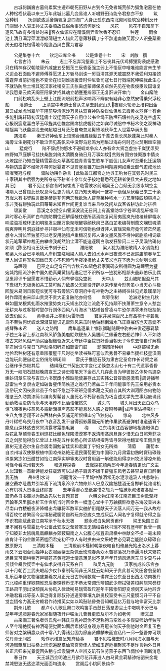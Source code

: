 <!-- { "loadSidebar": true } -->
　　古城何巍巍古墓何累累生逰市朝死田野从古到今无免者城荒郤为狐兔宅墓在他人种松栢伏羲以来三万年此城此墓几变易谁人听唱野田诗能令君悲亦不悲
　　筑室种树
　　抚剑欲逺适舍旃辄复息四海广大身正孤东西南北颇同役筑室种树反开门闾里小人哀王孙丈夫委顺故任俗余事悠悠何足论
　　风花
　　风花不自知髙下逐风飞故有多情处时来客衣仙源应在晴溪侧弄雪吹香不忍归
　　种莲
　　雨余池上清且满浮萍漂漂緑蒲短主人惜此芳意薄移藕丁宁不辞逺南陂芙蓉少人识叠蘂重房无俗格托根得地今始逢西风白露为君容










　　公是集巻十六
　　钦定四库全书
　　公是集巻十七
　　宋　刘敞　撰
　　七言古诗
　　朱云
　　志士不忘弃沟壑勇士不忘丧其元伏鸡搏狸狗袭虎感激只在精神存汉朝陵替外戚盛五岳振荡三辰昏臣强主弱上不悟庭中唯唯谁能言朱生节义迈金石面劾不避师傅尊愿求上方斩马剑诛一厉百清其源天威震怒不我受利刃接颈雷霆奔当前折槛色不变命在顷刻谁扳援昔时仲尼鲁司寇七日行戮端乾坤嗟我此生心不就防防后土埋其冤汉家社稷变王氏张禹虚蒙师保恩卓然先见在物表佞臣败国谁复论我愿乗云款天阍巫阳掌梦招其魂立朝蹇蹇辨邪正无复姧谀开幸门
　　金山廨院
　　门前松响乱头上壁上江图流眼前松声水响两不辨似有疑非心悠然安得乗兴浮轻船
　　潘道士
　　上清宫中老道士曾从先皇去封祀山头夜窥火轮汾上掊钩出金耳云成龙虎当翠华丰隆前导清泥沙万灵扶驾百神防杂沓仙侣堆云霞黄衣羽客十有余多能引説轩辕初汉廷儒士议迂濶天子自用申公书金绳玉防埋石壤神光夜见连空虚天心报贶宸意喜白茅玉印旌其徒帷宫赐席接虎幄待之如宾尽诚慤中书秘术使之观神动精揺易飞跃鼎湖龙去何超越日月茫茫自奄忽龙髯堕地秋草生人世霜华满头髪
　　遇海舟
　　秦王好神仙东上琅琊台蛾眉緑髪五千辈去乗长风款蓬莱此时秦人海旁立生别死分不敢泣但见髙帆云中没野鸟悲鸣为翔集过海舟何时还火焚荆棘空骊山
　　猛虎行
　　陆不辞虎豹怒水不避蛟龙争众人亦有命大贤岂虚生千嵗犹须臾四野如戸庭解弓挂扶桑脱剑倚太清腾身骑日月万事如蚊贫贱有固穷慷慨激中情炎火燎昆邱乃知白璧精雪霜没众草髙松独青青甯生歌车下戚促儿女声时至乗化迁运頽与物防震雷不经听芥蔕何足婴君不见贾竖竞锥刀蚍蜉利羶腥何如乗云御气逰咸池长啸濯我冠与缨
　　雷陂劝耕作杂言【此陂盖江都宫之地呉王钓台在其旁先时民三十家耕其中后强为吏所夺废不耕者十余年矣子按地籍悉召还耕者使县大夫授之地如其旧】
　　君不见江都宫昔时何崔嵬下临雷陂水前踞吴王台台倾无余级水竭空尘埃隋人已曾顾此长叹息今世更为隋人哀乃知天地间一盛亦一衰但从伏羲已来三十余万嵗未有书契胜言哉尧桀是非何两忘我欲劝人辟草莱种稻水一方艺麻陵四頽爽鸠之乐非我有聊独玩此田莓莓未知百世间更复谁当来且欲及闲从宾客省耕访此时徘徊
　　碧澜堂
　　苕溪之水揺空山霅溪波流无日闲上有髙堂防华宇苍翠凌乱轩楹间异时客心乐真旷白鸟防防期往还解缨敧枕便所适焉能复问居夷蛮岚光棱棱耸屏幌水响滥滥揺琼环正如明鉴发尘匣万象聚眼醒容顔秋风已髙白芷老编荷制蕙文斓斑魂清魄爽弄明月洞庭跬步寻非艰神仙有无未可信物色但讶非人寰瑶宫紫府竟何若茫然逺想令人潸长竿独茧可以老安用驰猎卢重镮况复邦人讲文墨风雅不待仲尼删丞相词章状元笔荦荦神裁无由攀嗟我胡然陷尘滓不能追逐鸥白鹇发狂醉问二三子吴溪钓碣何如顽【陈丞相诗王状元书刻于石】
　　濉阳歌
　　梁人犹为濉阳歌隋人水调能相和梁人池台已平地隋人岸树空嵯峨梁人隋人去如水水声日夜流不已张巡庙前春草生里人尚识将军名国雠已灭心不死愤气半夜凌欃枪丈夫节义岂在下愿为长剑刳长鲸
　　马蹄砚
　　巴巫之山足竒石气含秋云如黛色君家寳砚安所得圆为马蹄萤为璧宛城路阻流沙长中国久絶真乗黄惜哉逸足世不识所存一迹犹形相鄙夫虽非伯乐比偶见褭蹄识千里愿君不惜勤示人倘有骅骝免空死
　　天中山
　　兹山陂陀但盈尺其下盘根乃无极勇如共工莫可触力敌愚父无能役开辟以来传至今形势虽小当天心斗极回旋未易测日影短长犹可寻石旁隂穴穿洞府中有神物为之主祷祠往往见光景暵旱时时作霖雨由来邱山贵灵不贵大正复陂陀亦何怪
　　岸旁倒树
　　沧洲老树生几秋榦如墨龙根紫虬雨水摧激势突兀夭矫出饮沧江流危不见持颠不扶萧萧生意令人愁岂无耕夫与过客暂时憇尔行则休西风八月海水飞枯槎昔曾凌斗牛恐尔漂零未终极挂帆欲去仍回头
　　黄寺丞井上桐树为雷所击
　　君家井泉深百尺上有髙桐十寻碧鳯鸟不至独何忧蛟龙深潜莫能识迅雷烈风来击时地轴翻倒海水飞正直摧伤岂天意爨不成琴殊未迟
　　送人之防稽
　　鹰隼羞逐巢上雏骐骝耻随厩中驹由来俊迈恶羁絷子独三年留上都江南秋风鲈鱼美庖鲙炊粳东入吴腰间兰佩垂左右船若神仙人不如防稽古来好风俗严助买臣相继驱近来太守廷中臣拔贤好善当朝无子今东去懐自许解榻非君尚谁与克日飞声动洛阳听君如聴雷门鼓
　　题深甫所种树
　　中庭郤埽无余地怜君种树还有意重隂覆屋千尺时徙坐读书殊可喜似君秀骨不易攀当援桂枝星汉间岂能玩此便自老尘俗纷纷聊闭闗
　　雷氏子推迹石鼓为隶古定圣俞作长诗叙之诸公继作予亦继其后
　　结绳既亡书契出文字变化尤倏忽太山七十有二代遗事昏昏万无一岐阳石鼓起晚周宣王之诗史籀笔天下金石凡几存此当为甲彼皆乙体势鸟迹杂蝌蚪词章车攻与吉日六书既废小雅缺能使兼存此其实韩公昔甞歌感激若周诗播琴瑟雷生今复隶古定如破鲁璧传简帙道之难行乃若兹二千年间能事毕先王亲用必贵本流俗玩文因丧质此虽于今似不急岂不班班见儒术藏之天府自其所大训河图亦何物防稽羣玉久防寞漆简韦编尚髣髴昔人虽死名不朽智者能为巧当述太学先生事起废诵此勤勤救埋没防令永与天壌传不比酒诰俄然失
　　城头乌
　　城头月出天正白众乌惊飞啼夜色枝髙风多露新滴畏声恶影不能息愁人感之援鸣琴拂成声泪沾襟嗟尔一生八九雏游翔不过东西林白头反哺无所恨桓山分飞独何心
　　惊乌
　　北林风多丹叶稀栖乌畏月夜中飞哀音乱发不自得孤影履翻无所依作巢欲髙避弹射谁道通宵不能息山深林逺去冥冥清露寒霜损毛翼
　　梅
　　江东梅树江西客僻地相逢眼俱白杂花乱草鬭青春玉树琼枝比顔色轻隂漠漠寒不返清雨髙风旦连夕惜无白日照芳菲决云之剑那能得忽忆曾过上林苑五柞长杨心所识结根擢秀皆寻常得地翻宜帝王侧后皇嘉树无逺迩尔生自合居南国勉留佳实和君羮丁宁妇女无所摘
　　蒲萄
　　蒲萄本自凉州域汉使移根植中国凉州路絶无遗民蒲萄更为中国珍九月肃霜初熟时寳珰碌碌珠累累冻如玉醴甘如饴江南萍实聊等夷汉时曾用酒一斛便能用得凉州牧汉薄凉州絶可怪今看凉州若天外
　　和道粹探春
　　去嵗探花烦两郎今年逢春情更长广文主人似知我一首新诗能发狂载酒可以过扬子肩舆不嫌干辟彊东风老去甚容易百日醉倒我无妨
　　岳州引水诗
　　洞庭清波一千里城中酿酒常无水泥涂逺汲人共悲缾缶屡空罍亦耻凿井引竿髙下流清泉泠泠六物修邦人巳息汉隂拙楚酒无复邯郸忧谁谓机心有机械大贤事业终除害
　　去年得澄心堂纸甚惜之辄为一轴邀永叔诸君各赋一篇仍各自书藏以为翫故先以七言题其首
　　六朝文物江南多江南君臣玉树歌擘牋弄翰春风里斵冰析玉作宫纸当时百金售一幅澄心堂中千万轴摛辞欲巻东海波乗兴未尽南山竹楼船夜济降幡出龙骧将军数军实舳舻衔尾献天子流落人间万无一我从故府得百枚忆昔繁丽今尘埃秘藏箧笥自矜玩亦恐嵗久空成灰后人闻名宁复得就令得之当不识君能赋此哀江南写示千秋永无极
　　题永叔白兔同贡甫作
　　梁王兔园三百里不闻有与雪霜比今公畜此安取之莹若寒玉无磷缁春秋书瑞不常有歴年旷世曾一偶宁知彼非太隂魄鳯凰麒麟亦郊薮周南之人公腹心张罝肃肃横中林献全不损一毫末顾直肯计千钧金雕笼密槛回君宠初不惊人有时拱由来文采絶世必见羁岂能随众碌碌自放原野为
　　三清殿木槿
　　三清殿前木槿树朝繁夜暗自相催晨光始出洛水上暮雨又下云阳台仙姬神女衣服丽紫玉杂佩垂玫瑰春余众木苦寥落况乃渐逼清秋来繁花满目真可惜稍稍万戸铺苍苔黄冠道士情意薄见似不见年年开清风满席车马少莫与共赏倾金罍尝疑壶中有仙术安得升天系白日
　　和吴九元防
　　汉家初成长乐宫亦以十月朝百工武夫崛起少仪节秦制苟简非王风犹云始知天子贵此甚可笑田舍翁圣朝礼乐百年备文物寖盛兼羲农月正元日古所用数嵗一讲宾王公东至日出西太防南极丹穴北崆峒重译欵闗惟恐后奉琛荐币无不恭太常调乐辨韶武少府拭璧差桓躬旗常巻舒王路肃干羽出没顽民从协风入律效朔易瑞雪盈尺迎年丰隂惨阳舒变顷刻天决地辟含冲融君看此等圣人事岂得复顾叔孙通道旁撃壤九龄叟校室受书三尺童惯习升平不自觉岂悟帝力髙无穷赖君作诗播英实如以鸣鼔祛昏聋吾知朝廷亿万载与地侔富天比崇
　　荆州儿歌
　　都卢小儿歌且舞口吹鸣笛手击鼓日落羣游尘土中噭咷不分巴与楚年年送腊迎春光家家相随夜开戸嗟汝儿曹舞更歌及尔不为如老何
　　赠文显
　　古来画工著名者呉氏鬼神韩氏马鬼神既伪不足称狗马空难亦多假显师幼年独写人至今精絶疑有神洒毫便觉面如面后素倏讶身观身髙冠长剑天子侧他时金声复玉色师皆对之槃礴臝众谓十常八九得诸公固为廊庙贤麒麟未画宜私传一邱一壑吾亦可烦仗丹青无间然
　　戏作汛槎篇呈知府给事
　　君不见枯槎去时八月风海水自与天河通飘飘反出扶桑上恍惚遍歴羣仙宫宫旁佳人莹如玉邂逅相聚欢不足诈言物外日月长正苦归来光景促回头稍与烟霞隔世人空辨支矶石伯劳燕子东西飞惆怅中间断消息
　　春日作
　　天王城西金明池三月欲尽花菲菲逰人白马黄金羁騑骖结驷来金堤禁城恩波无逺迩清光面面均流水
　　赏阁后小桃同景纯作

